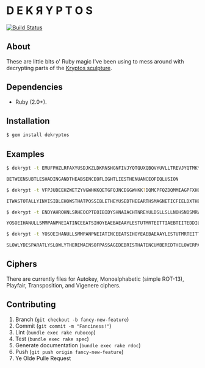 D E K Я Y P T O S
===================

[![Build Status](https://travis-ci.org/ericqweinstein/dekryptos.svg)](https://travis-ci.org/ericqweinstein/dekryptos)

## About
These are little bits o' Ruby magic I've been using to mess around with decrypting parts of the [Kryptos sculpture](http://en.wikipedia.org/wiki/Kryptos).

## Dependencies
* Ruby (2.0+).

## Installation
```bash
$ gem install dekryptos
```

## Examples
```bash
$ dekrypt -t EMUFPHZLRFAXYUSDJKZLDKRNSHGNFIVJYQTQUXQBQVYUVLLTREVJYQTMKYRDMFD -k KRYPTOS,PALIMPSEST -c vigenere

BETWEENSUBTLESHADINGANDTHEABSENCEOFLIGHTLIESTHENUANCEOFIQLUSION

$ dekrypt -t VFPJUDEEHZWETZYVGWHKKQETGFQJNCEGGWHKK?DQMCPFQZDQMMIAGPFXHQRLGTIMVMZJANQLVKQEDAGDVFRPJUNGEUNAQZGZLECGYUXUEENJTBJLBQCRTBJDFHRRYIZETKZEMVDUFKSJHKFWHKUWQLSZFTIHHDDDUVH?DWKBFUFPWNTDFIYCUQZEREEVLDKFEZMOQQJLTTUGSYQPFEUNLAVIDXFLGGTEZ?FKZBSFDQVGOGIPUFXHHDRKFFHQNTGPUAECNUVPDJMQCLQUMUNEDFQELZZVRRGKFFVOEEXBDMVPNFQXEZLGREDNQFMPNZGLFLPMRJQYALMGNUVPDXVKPDQUMEBEDMHDAFMJGZNUPLGESWJLLAETG -k KRYPTOS,ABSCISSA -c vigenere

ITWASTOTALLYINVISIBLEHOWSTHATPOSSIBLETHEYUSEDTHEEARTHSMAGNETICFIELDXTHEINFORMATIONWASGATHEREDANDTRANSMITTEDUNDERGRUUNDTOANUNKNOWNLOCATIONXDOESLANGLEYKNOWABOUTTHISTHEYSHOULDITSBURIEDOUTTHERESOMEWHEREXWHOKNOWSTHEEXACTLOCATIONONLYWWTHISWASHISLASTMESSAGEXTHIRTYEIGHTDEGREESFIFTYSEVENMINUTESSIXPOINTFIVESECONDSNORTHSEVENTYSEVENDEGREESEIGHTMINUTESFORTYFOURSECONDSWESTXLAYERTWO

$ dekrypt -t ENDYAHROHNLSRHEOCPTEOIBIDYSHNAIACHTNREYULDSLLSLLNOHSNOSMRWXMNETPRNGATIHNRARPESLNNELEBLPIIACAEWMTWNDITEENRAHCTENEUDRETNHAEOETFOLSEDTIWENHAEIOYTEYQHEENCTAYCREIFTBRSPAMHHEWENATAMATEGYEERLBTEEFOASFIOTUETUAEOTOARMAEERTNRTIBSEDDNIAAHTTMSTEWPIEROAGRIEWFEBAECTDDHILCEIHSITEGOEAOSDDRYDLORITRKLMLEHAGTDHARDPNEOHMGFMFEUHEECDMRIPFEIMEHNLSSTTRTVDOHW -k 4 -c transposition

YOSOEIHANULLSMMPANPNEIATINCEEATSIHOYEAEBAEAAYLESTUTMRTEITTIAEBTIITEDDILHDDOFUCIINTVWDRLETBSITYSLHSXTGHRLLPCMDEHNRHELTNIEETRTPHNMGREAOTORERSNHSPOIECHEIOSYRKETREGEEREHSTHNHNHPIYAHEDSOOWENIASELAWNEAEDNOODEETHCCFSHEAEETOIEEAENBDAMWRRFEDCSGORORLGANMFEMFESROEAHRCODNCRLLNNRNRTRENBIEWTRTUTEFEWAYQNYIRMWTTEBFFUAOATIDATEEGWADLHEADLTMAHPHMHDPMLTD

$ dekrypt -t YOSOEIHANULLSMMPANPNEIATINCEEATSIHOYEAEBAEAAYLESTUTMRTEITTIAEBTIITEDDILHDDOFUCIINTVWDRLETBSITYSLHSXTGHRLLPCMDEHNRHELTNIEETRTPHNMGREAOTORERSNHSPOIECHEIOSYRKETREGEEREHSTHNHNHPIYAHEDSOOWENIASELAWNEAEDNOODEETHCCFSHEAEETOIEEAENBDAMWRRFEDCSGORORLGANMFEMFESROEAHRCODNCRLLNNRNRTRENBIEWTRTUTEFEWAYQNYIRMWTTEBFFUAOATIDATEEGWADLHEADLTMAHPHMHDPMLTD -k 48 -c transposition

SLOWLYDESPARATLYSLOWLYTHEREMAINSOFPASSAGEDEBRISTHATENCUMBEREDTHELOWERPARTOFTHEDOORWAYWASREMOVEDWITHTREMBLINGHANDSIMADEATINYBREACHINTHEUPPERLEFTHANDCORNERANDTHENWIDENINGTHEHOLEALITTLEIINSERTEDTHECANDLEANDPEEREDINTHEHOTAIRESCAPINGFROMTHECHAMBERCAUSEDTHEFLAMETOFLICKERBUTPRESENTLYDETAILSOFTHEROOMWITHINEMERGEDFROMTHEMISTXCANYOUSEEANYTHINGQ
```

## Ciphers
There are currently files for Autokey, Monoalphabetic (simple ROT-13), Playfair, Transposition, and Vigenere ciphers.

## Contributing
1. Branch (`git checkout -b fancy-new-feature`)
2. Commit (`git commit -m "Fanciness!"`)
3. Lint (`bundle exec rake rubocop`)
4. Test (`bundle exec rake spec`)
5. Generate documentation (`bundle exec rake rdoc`)
6. Push (`git push origin fancy-new-feature`)
7. Ye Olde Pulle Request
